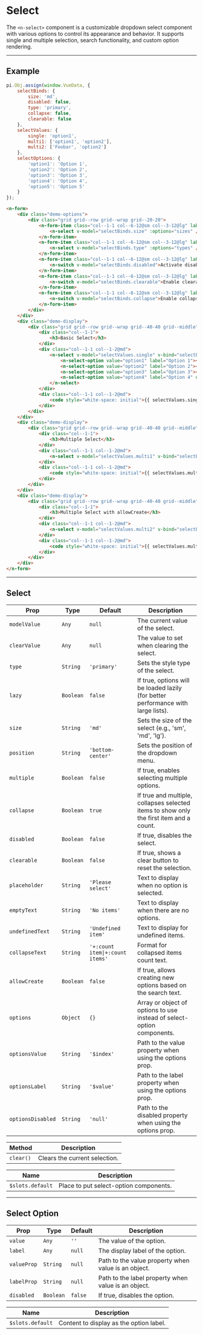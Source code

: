 # Select

The `<n-select>` component is a customizable dropdown select component with various options to control its appearance and behavior. It supports single and multiple selection, search functionality, and custom option rendering.

<hr>

## Example

```js [demo]
pi.Obj.assign(window.VueData, {
    selectBinds: {
        size: 'md', 
        disabled: false, 
        type: 'primary',
        collapse: false,
        clearable: false
    },
    selectValues: {
        single: 'option1',
        multi1: ['option1', 'option2'],
        multi2: ['Foobar', 'option2']
    },
    selectOptions: {
        'option1': 'Option 1',
        'option2': 'Option 2',
        'option3': 'Option 3',
        'option4': 'Option 4',
        'option5': 'Option 5'
    }
});
```

```html [demo]
<n-form>
    <div class="demo-options">
        <div class="grid grid--row grid--wrap grid--20-20">
            <n-form-item class="col--1-1 col--6-12@sm col--3-12@lg" label="Size">
                <n-select v-model="selectBinds.size" :options="sizes" />
            </n-form-item>
            <n-form-item class="col--1-1 col--6-12@sm col--3-12@lg" label="Type">
                <n-select v-model="selectBinds.type" :options="types" />
            </n-form-item>
            <n-form-item class="col--1-1 col--6-12@sm col--3-12@lg" label="Disabled">
                <n-switch v-model="selectBinds.disabled">Activate disable state</n-switch>
            </n-form-item>
            <n-form-item class="col--1-1 col--6-12@sm col--3-12@lg" label="Clearable">
                <n-switch v-model="selectBinds.clearable">Enable clearable</n-switch>
            </n-form-item>
            <n-form-item class="col--1-1 col--6-12@sm col--3-12@lg" label="Collapse">
                <n-switch v-model="selectBinds.collapse">Enable collapse</n-switch>
            </n-form-item>
        </div>
    </div>
    <div class="demo-display">
        <div class="grid grid--row grid--wrap grid--40-40 grid--middle">
            <div class="col--1-1">
                <h3>Basic Select</h3>
            </div>
            <div class="col--1-1 col--1-2@md">
                <n-select v-model="selectValues.single" v-bind="selectBinds" placeholder="Please select an option"  :options="selectOptions">
                    <n-select-option value="option1" label="Option 1"></n-select-option>
                    <n-select-option value="option2" label="Option 2"></n-select-option>
                    <n-select-option value="option3" label="Option 3"></n-select-option>
                    <n-select-option value="option4" label="Option 4" disabled></n-select-option>
                </n-select>
            </div>
            <div class="col--1-1 col--1-2@md">
                <code style="white-space: initial">{{ selectValues.single }}</code>
            </div>
        </div>
    </div>
    <div class="demo-display">
        <div class="grid grid--row grid--wrap grid--40-40 grid--middle">
            <div class="col--1-1">
                <h3>Multiple Select</h3>
            </div>
            <div class="col--1-1 col--1-2@md">
                <n-select v-model="selectValues.multi1" v-bind="selectBinds" multiple :options="selectOptions" />
            </div>
            <div class="col--1-1 col--1-2@md">
                <code style="white-space: initial">{{ selectValues.multi1 }}</code>
            </div>
        </div>
    </div>
    <div class="demo-display">
        <div class="grid grid--row grid--wrap grid--40-40 grid--middle">
            <div class="col--1-1">
                <h3>Multiple Select with allowCreate</h3>
            </div>
            <div class="col--1-1 col--1-2@md">
                <n-select v-model="selectValues.multi2" v-bind="selectBinds" :allow-create="true" multiple :options="selectOptions" />
            </div>
            <div class="col--1-1 col--1-2@md">
                <code style="white-space: initial">{{ selectValues.multi2 }}</code>
            </div>
        </div>
    </div>
</n-form>
```

<hr>

## Select

| **Prop**        | **Type**  | **Default**                    | **Description**                                                                                  |
|-----------------|-----------|--------------------------------|-------------------------------------------------------------------------------------------------|
| `modelValue`    | `Any`     | `null`                         | The current value of the select.                                                                |
| `clearValue`    | `Any`     | `null`                         | The value to set when clearing the select.                                                      |
| `type`          | `String`  | `'primary'`                    | Sets the style type of the select.                                                              |
| `lazy`          | `Boolean` | `false`                        | If true, options will be loaded lazily (for better performance with large lists).               |
| `size`          | `String`  | `'md'`                         | Sets the size of the select (e.g., 'sm', 'md', 'lg').                                           |
| `position`      | `String`  | `'bottom-center'`              | Sets the position of the dropdown menu.                                                         |
| `multiple`      | `Boolean` | `false`                        | If true, enables selecting multiple options.                                                    |
| `collapse`      | `Boolean` | `true`                         | If true and multiple, collapses selected items to show only the first item and a count.         |
| `disabled`      | `Boolean` | `false`                        | If true, disables the select.                                                                   |
| `clearable`     | `Boolean` | `false`                        | If true, shows a clear button to reset the selection.                                           |
| `placeholder`   | `String`  | `'Please select'`              | Text to display when no option is selected.                                                     |
| `emptyText`     | `String`  | `'No items'`                   | Text to display when there are no options.                                                      |
| `undefinedText` | `String`  | `'Undefined item'`             | Text to display for undefined items.                                                            |
| `collapseText`  | `String`  | `'+:count item\|+:count items'` | Format for collapsed items count text.                                             |
| `allowCreate`   | `Boolean` | `false`                        | If true, allows creating new options based on the search text.                                  |
| `options`       | `Object`  | `{}`                           | Array or object of options to use instead of select-option components.                          |
| `optionsValue`  | `String`  | `'$index'`                     | Path to the value property when using the options prop.                                         |
| `optionsLabel`  | `String`  | `'$value'`                     | Path to the label property when using the options prop.                                         |
| `optionsDisabled` | `String`  | `'null'`                       | Path to the disabled property when using the options prop.                                      |

| **Method**              | **Description**                                                      |
|-------------------------|----------------------------------------------------------------------|
| `clear()`               | Clears the current selection.                                        |


| **Name**         | **Description**                             |
|------------------|---------------------------------------------|
| `$slots.default` | Place to put select-option components.      |

<hr>

## Select Option

| **Prop**     | **Type**     | **Default** | **Description**                                              |
|--------------|--------------|-------------|--------------------------------------------------------------|
| `value`      | `Any`        | `''`        | The value of the option.                                     |
| `label`      | `Any`        | `null`      | The display label of the option.                             |
| `valueProp`  | `String`     | `null`      | Path to the value property when value is an object.          |
| `labelProp`  | `String`     | `null`      | Path to the label property when value is an object.          |
| `disabled`   | `Boolean`    | `false`     | If true, disables the option.                                |


| **Name**         | **Description**                             |
|------------------|---------------------------------------------|
| `$slots.default` | Content to display as the option label.     |